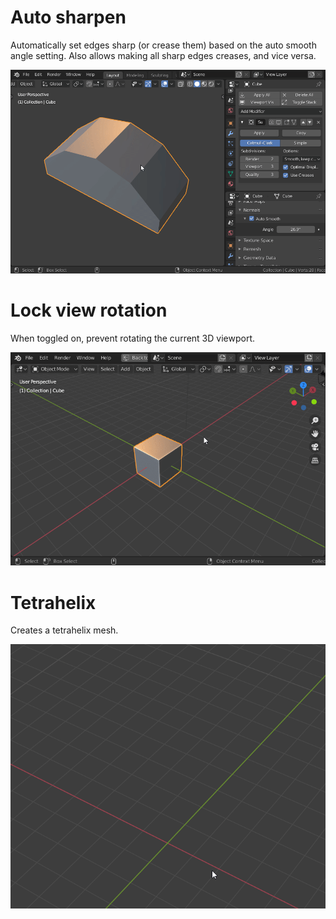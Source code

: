 # Auto sharpen

Automatically set edges sharp (or crease them) based on the auto smooth angle setting.
Also allows making all sharp edges creases, and vice versa.

![](.readme/autocrease.gif)

# Lock view rotation

When toggled on, prevent rotating the current 3D viewport.

![](.readme/lockviewrotation.gif)

# Tetrahelix

Creates a tetrahelix mesh.

![](.readme/tetrahelix.gif)
